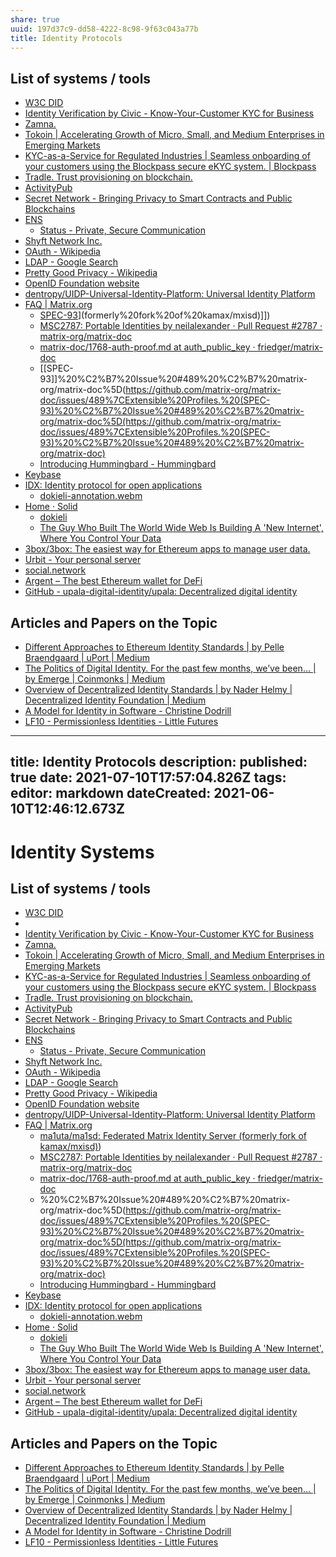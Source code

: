```yaml
---
share: true
uuid: 197d37c9-dd58-4222-8c98-9f63c043a77b
title: Identity Protocols
---
```

## List of systems / tools

* [W3C DID](https://www.w3.org/TR/did-core/)
* [Identity Verification by Civic - Know-Your-Customer KYC for Business](https://www.civic.com/)
* [Zamna.](https://zamna.com/)
* [Tokoin | Accelerating Growth of Micro, Small, and Medium Enterprises in Emerging Markets](https://www.tokoin.io/)
* [KYC-as-a-Service for Regulated Industries | Seamless onboarding of your customers using the Blockpass secure eKYC system. | Blockpass](https://blockpass.org/)
* [Tradle. Trust provisioning on blockchain.](https://tradle.io/)
* [ActivityPub](https://www.w3.org/TR/activitypub/)
* [Secret Network - Bringing Privacy to Smart Contracts and Public Blockchains](https://scrt.network/)
* [ENS](https://ens.domains/)
  * [Status - Private, Secure Communication](https://status.im/)
* [Shyft Network Inc.](https://shyft.network/)
* [OAuth - Wikipedia](https://en.wikipedia.org/wiki/OAuth)
* [LDAP - Google Search](https://www.google.com/search?client=firefox-b-d&q=LDAP)
* [Pretty Good Privacy - Wikipedia](https://en.wikipedia.org/wiki/Pretty_Good_Privacy)
* [OpenID Foundation website](https://openid.net/)
* [dentropy/UIDP-Universal-Identity-Platform: Universal Identity Platform](https://github.com/dentropy/UIDP-Universal-Identity-Platform)
* [FAQ | Matrix.org](https://matrix.org/faq/)
  * [SPEC-93](/undefined)](formerly%20fork%20of%20kamax/mxisd)]])
  * [MSC2787: Portable Identities by neilalexander · Pull Request #2787 · matrix-org/matrix-doc](https://github.com/matrix-org/matrix-doc/pull/2787)
  * [matrix-doc/1768-auth-proof.md at auth_public_key · friedger/matrix-doc](https://github.com/friedger/matrix-doc/blob/auth_public_key/proposals/1768-auth-proof.md)
  * [[SPEC-93]]%20%C2%B7%20Issue%20#489%20%C2%B7%20matrix-org/matrix-doc%5D(https://github.com/matrix-org/matrix-doc/issues/489%7CExtensible%20Profiles.%20(SPEC-93)%20%C2%B7%20Issue%20#489%20%C2%B7%20matrix-org/matrix-doc%5D(https://github.com/matrix-org/matrix-doc/issues/489%7CExtensible%20Profiles.%20(SPEC-93)%20%C2%B7%20Issue%20#489%20%C2%B7%20matrix-org/matrix-doc)
  * [Introducing Hummingbard - Hummingbard](https://hummingbard.com/hummingbard/introducing-hummingbard)
* [Keybase](https://keybase.io/)
* [IDX: Identity protocol for open applications](https://idx.xyz/)
  * [dokieli-annotation.webm](https://dokie.li/media/video/dokieli-annotation.webm)
* [Home · Solid](https://solidproject.org/)
  * [dokieli](https://dokie.li/)
  * [The Guy Who Built The World Wide Web Is Building A 'New Internet', Where You Control Your Data](https://www.indiatimes.com/technology/news/tim-berners-lee-wants-to-turn-the-internet-on-its-head-and-decentralize-it-once-more-353998.html)
* [3box/3box: The easiest way for Ethereum apps to manage user data.](https://github.com/3box/3box)
* [Urbit - Your personal server](https://urbit.org/)
* [social.network](https://www.social.network/#)
* [Argent – The best Ethereum wallet for DeFi](https://www.argent.xyz/)
* [GitHub - upala-digital-identity/upala: Decentralized digital identity](https://github.com/upala-digital-identity/upala)

## Articles and Papers on the Topic

* [Different Approaches to Ethereum Identity Standards | by Pelle Braendgaard | uPort | Medium](https://medium.com/uport/different-approaches-to-ethereum-identity-standards-a09488347c87)
* [The Politics of Digital Identity. For the past few months, we’ve been… | by Emerge | Coinmonks | Medium](https://medium.com/coinmonks/the-politics-of-digital-identity-934bd035eecb)
* [Overview of Decentralized Identity Standards | by Nader Helmy | Decentralized Identity Foundation | Medium](https://medium.com/decentralized-identity/overview-of-decentralized-identity-standards-f82efd9ab6c7)
* [A Model for Identity in Software - Christine Dodrill](https://christine.website/blog/identity-model-software-2021-01-31)
* [LF10 - Permissionless Identities - Little Futures](https://littlefutures.substack.com/p/lf10-permissionless-identities)

---
title: Identity Protocols
description: 
published: true
date: 2021-07-10T17:57:04.826Z
tags: 
editor: markdown
dateCreated: 2021-06-10T12:46:12.673Z
---

# Identity Systems


## List of systems / tools

* [W3C DID](https://www.w3.org/TR/did-core/)
* [](https://www.thekey.vip/#/homePage)
* [Identity Verification by Civic - Know-Your-Customer KYC for Business](https://www.civic.com/)
* [Zamna.](https://zamna.com/)
* [Tokoin | Accelerating Growth of Micro, Small, and Medium Enterprises in Emerging Markets](https://www.tokoin.io/)
* [KYC-as-a-Service for Regulated Industries | Seamless onboarding of your customers using the Blockpass secure eKYC system. | Blockpass](https://blockpass.org/)
* [Tradle. Trust provisioning on blockchain.](https://tradle.io/)
* [ActivityPub](https://www.w3.org/TR/activitypub/)
* [Secret Network - Bringing Privacy to Smart Contracts and Public Blockchains](https://scrt.network/)
* [ENS](https://ens.domains/)
  * [Status - Private, Secure Communication](https://status.im/)
* [Shyft Network Inc.](https://shyft.network/)
* [OAuth - Wikipedia](https://en.wikipedia.org/wiki/OAuth)
* [LDAP - Google Search](https://www.google.com/search?client=firefox-b-d&q=LDAP)
* [Pretty Good Privacy - Wikipedia](https://en.wikipedia.org/wiki/Pretty_Good_Privacy)
* [OpenID Foundation website](https://openid.net/)
* [dentropy/UIDP-Universal-Identity-Platform: Universal Identity Platform](https://github.com/dentropy/UIDP-Universal-Identity-Platform)
* [FAQ | Matrix.org](https://matrix.org/faq/)
  * [ma1uta/ma1sd: Federated Matrix Identity Server (formerly fork of kamax/mxisd)](formerly%20fork%20of%20kamax/mxisd))
  * [MSC2787: Portable Identities by neilalexander · Pull Request #2787 · matrix-org/matrix-doc](https://github.com/matrix-org/matrix-doc/pull/2787)
  * [matrix-doc/1768-auth-proof.md at auth_public_key · friedger/matrix-doc](https://github.com/friedger/matrix-doc/blob/auth_public_key/proposals/1768-auth-proof.md)
  * [](SPEC-93)%20%C2%B7%20Issue%20#489%20%C2%B7%20matrix-org/matrix-doc%5D(https://github.com/matrix-org/matrix-doc/issues/489%7CExtensible%20Profiles.%20(SPEC-93)%20%C2%B7%20Issue%20#489%20%C2%B7%20matrix-org/matrix-doc%5D(https://github.com/matrix-org/matrix-doc/issues/489%7CExtensible%20Profiles.%20(SPEC-93)%20%C2%B7%20Issue%20#489%20%C2%B7%20matrix-org/matrix-doc)
  * [Introducing Hummingbard - Hummingbard](https://hummingbard.com/hummingbard/introducing-hummingbard)
* [Keybase](https://keybase.io/)
* [IDX: Identity protocol for open applications](https://idx.xyz/)
  * [dokieli-annotation.webm](https://dokie.li/media/video/dokieli-annotation.webm)
* [Home · Solid](https://solidproject.org/)
  * [dokieli](https://dokie.li/)
  * [The Guy Who Built The World Wide Web Is Building A 'New Internet', Where You Control Your Data](https://www.indiatimes.com/technology/news/tim-berners-lee-wants-to-turn-the-internet-on-its-head-and-decentralize-it-once-more-353998.html)
* [3box/3box: The easiest way for Ethereum apps to manage user data.](https://github.com/3box/3box)
* [Urbit - Your personal server](https://urbit.org/)
* [social.network](https://www.social.network/#)
* [Argent – The best Ethereum wallet for DeFi](https://www.argent.xyz/)
* [GitHub - upala-digital-identity/upala: Decentralized digital identity](https://github.com/upala-digital-identity/upala)

## Articles and Papers on the Topic

* [Different Approaches to Ethereum Identity Standards | by Pelle Braendgaard | uPort | Medium](https://medium.com/uport/different-approaches-to-ethereum-identity-standards-a09488347c87)
* [The Politics of Digital Identity. For the past few months, we’ve been… | by Emerge | Coinmonks | Medium](https://medium.com/coinmonks/the-politics-of-digital-identity-934bd035eecb)
* [Overview of Decentralized Identity Standards | by Nader Helmy | Decentralized Identity Foundation | Medium](https://medium.com/decentralized-identity/overview-of-decentralized-identity-standards-f82efd9ab6c7)
* [A Model for Identity in Software - Christine Dodrill](https://christine.website/blog/identity-model-software-2021-01-31)
* [LF10 - Permissionless Identities - Little Futures](https://littlefutures.substack.com/p/lf10-permissionless-identities)